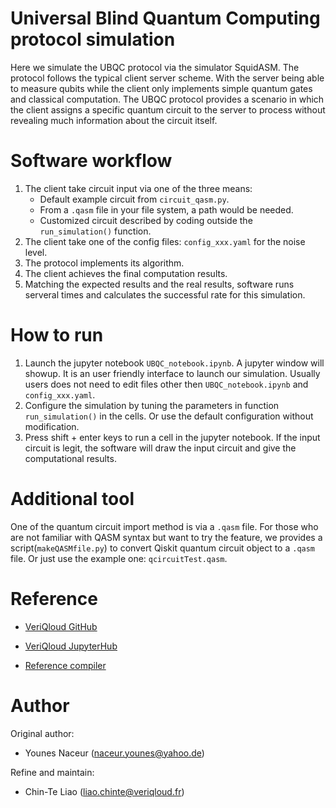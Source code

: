 # Universal Blind Quantum Computing protocol simulation
Here we simulate the UBQC protocol via the simulator SquidASM.
The protocol follows the typical client server scheme. With the server being able to measure qubits while the client only implements simple quantum gates and classical computation.
The UBQC protocol provides a scenario in which the client assigns a specific quantum circuit to the server to process without revealing much information about the circuit itself.  

# Software workflow
1. The client take circuit input via one of the three means:
	- Default example circuit from `circuit_qasm.py`.
	- From a `.qasm` file in your file system, a path would be needed.
	- Customized circuit described by coding outside the `run_simulation()` function.
2. The client take one of the config files: `config_xxx.yaml` for the noise level.
3. The protocol implements its algorithm.
4. The client achieves the final computation results.
5. Matching the expected results and the real results, software runs serveral times and calculates the successful rate for this simulation.


# How to run
1. Launch the jupyter notebook `UBQC_notebook.ipynb`. A jupyter window will showup. It is an user friendly interface to launch our simulation. Usually users does not need to edit files other then `UBQC_notebook.ipynb` and `config_xxx.yaml`.
2. Configure the simulation by tuning the parameters in function `run_simulation()` in the cells. Or use the default configuration without modification.
3. Press shift + enter keys to run a cell in the jupyter notebook. If the input circuit is legit, the software will draw the input circuit and give the computational results. 



# Additional tool
One of the quantum circuit import method is via a `.qasm` file. For those who are not familiar with QASM syntax but want to try the feature, we provides a script(`makeQASMfile.py`) to convert Qiskit quantum circuit object to a `.qasm` file.
Or just use the example one: `qcircuitTest.qasm`. 


# Reference
- [VeriQloud GitHub](https://github.com/Veriqloud/ubqc_squidasm)

- [VeriQloud JupyterHub](https://jupyter.veriqloud.fr)

- [Reference compiler](https://github.com/quantumprotocolzoo/protocols/tree/master/UBQC)


# Author
Original author:
- Younes Naceur (naceur.younes@yahoo.de)

Refine and maintain:
- Chin-Te Liao (liao.chinte@veriqloud.fr)
